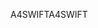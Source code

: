 <span data-ttu-id="d0bad-101">A4SWIFT</span><span class="sxs-lookup"><span data-stu-id="d0bad-101">A4SWIFT</span></span>